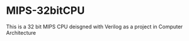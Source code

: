 # MIPS-32bitCPU
This is a 32 bit MIPS CPU deisgned with Verilog as a project in Computer Architecture
